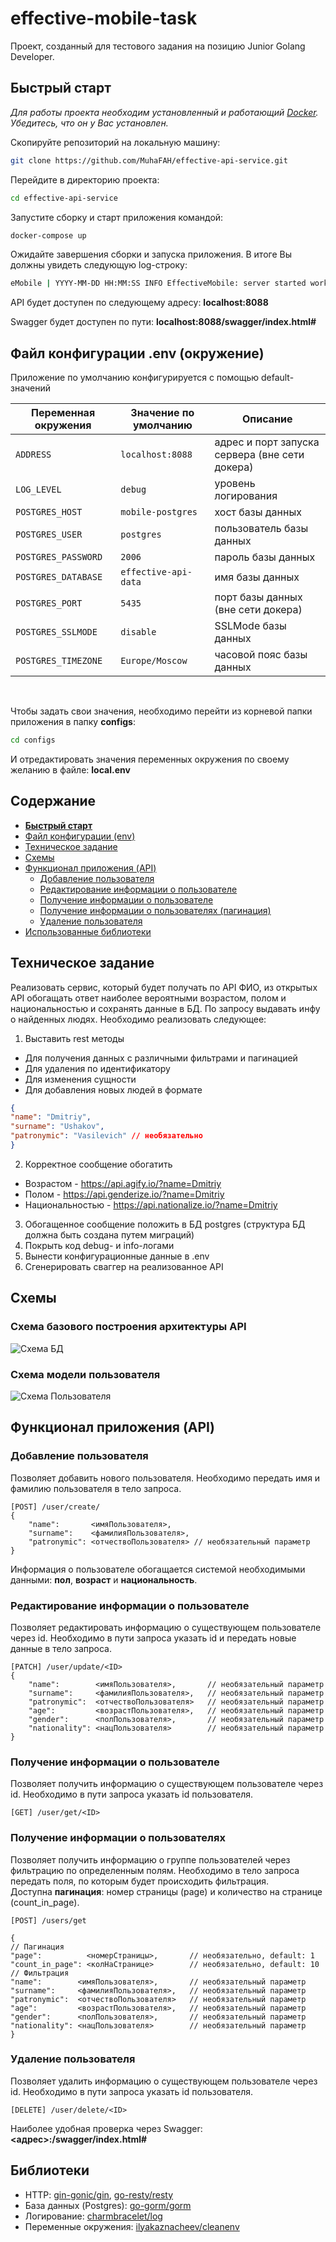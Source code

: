 # effective-mobile-task

Проект, созданный для тестового задания на позицию Junior Golang Developer.

## Быстрый старт

_Для работы проекта необходим установленный и работающий <a href="https://docs.docker.com/get-started/">Docker</a>. Убедитесь, что он у Вас установлен._

Скопируйте репозиторий на локальную машину:
```bash
git clone https://github.com/MuhaFAH/effective-api-service.git
```

Перейдите в директорию проекта:
```bash
cd effective-api-service
```
Запустите сборку и старт приложения командой:
```bash
docker-compose up
```
Ожидайте завершения сборки и запуска приложения. В итоге Вы должны увидеть следующую log-строку:
```bash
eMobile | YYYY-MM-DD HH:MM:SS INFO EffectiveMobile: server started work on address: :8080
```
API будет доступен по следующему адресу: <b>localhost:8088</b>

Swagger будет доступен по пути: <b>localhost:8088/swagger/index.html#</b>
## Файл конфигурации .env (окружение)

Приложение по умолчанию конфигурируется с помощью default-значений

| Переменная окружения           | Значение по умолчанию | Описание                                       |
|--------------------------------|-----------------------|------------------------------------------------|
| `ADDRESS`                     | `localhost:8088`      | адрес и порт запуска сервера (вне сети докера) |
| `LOG_LEVEL`                    | `debug`               | уровень логирования                            |
| `POSTGRES_HOST`                 | `mobile-postgres`     | хост базы данных                               |
| `POSTGRES_USER`                 | `postgres`            | пользователь базы данных                       |
| `POSTGRES_PASSWORD`                 | `2006`                | пароль базы данных                             |
| `POSTGRES_DATABASE`                 | `effective-api-data`  | имя базы данных                                |
| `POSTGRES_PORT`                 | `5435`                | порт базы данных  (вне сети докера)                             |
| `POSTGRES_SSLMODE`                 | `disable`             | SSLMode базы данных                            |
| `POSTGRES_TIMEZONE`                 | `Europe/Moscow`       | часовой пояс базы данных                       |
<br>

Чтобы задать свои значения, необходимо перейти из корневой папки приложения в папку <b>configs</b>:
```bash
cd configs
```
И отредактировать значения переменных окружения по своему желанию в файле: <b>local.env</b>

## Содержание

- <b>[Быстрый старт](#быстрый-старт)</b>
- [Файл конфигурации (env)](#файл-конфигурации-env-окружение)
- [Техническое задание](#техническое-задание)
- [Схемы](#схемы)
- [Функционал приложения (API)](#функционал-приложения-api)
    - [Добавление пользователя](#добавление-пользователя)
    - [Редактирование информации о пользователе](#редактирование-информации-о-пользователе)
    - [Получение информации о пользователе](#получение-информации-о-пользователе)
    - [Получение информации о пользователях (пагинация)](#получение-информации-о-пользователях)
    - [Удаление пользователя](#удаление-пользователя)
- [Использованные библиотеки](#библиотеки)
## Техническое задание

Реализовать сервис, который будет получать по API ФИО, из открытых API обогащать
ответ наиболее вероятными возрастом, полом и национальностью и сохранять данные в
БД. По запросу выдавать инфу о найденных людях.
Необходимо реализовать следующее:
1. Выставить rest методы
- Для получения данных с различными фильтрами и пагинацией
- Для удаления по идентификатору
- Для изменения сущности
- Для добавления новых людей в формате
```json
{
"name": "Dmitriy",
"surname": "Ushakov",
"patronymic": "Vasilevich" // необязательно
}
```
2. Корректное сообщение обогатить
- Возрастом - https://api.agify.io/?name=Dmitriy
- Полом - https://api.genderize.io/?name=Dmitriy
- Национальностью - https://api.nationalize.io/?name=Dmitriy
3. Обогащенное сообщение положить в БД postgres (структура БД должна быть создана
   путем миграций)
4. Покрыть код debug- и info-логами
5. Вынести конфигурационные данные в .env
6. Сгенерировать сваггер на реализованное API
## Схемы
### Схема базового построения архитектуры API
![Схема БД](docs/architecture.png)
### Схема модели пользователя
![Схема Пользователя](docs/entity.png)

## Функционал приложения (API)

### Добавление пользователя
Позволяет добавить нового пользователя. Необходимо передать имя и фамилию пользователя в тело запроса.
```
[POST] /user/create/
{
    "name":       <имяПользователя>,
    "surname":    <фамилияПользователя>,
    "patronymic": <отчествоПользователя> // необязательный параметр
}
```
Информация о пользователе обогащается системой необходимыми данными: <b>пол</b>, <b>возраст</b> и <b>национальность</b>.
### Редактирование информации о пользователе
Позволяет редактировать информацию о существующем пользователе через id. Необходимо в пути запроса указать id и передать новые данные в тело запроса.
```
[PATCH] /user/update/<ID>
{
    "name":        <имяПользователя>,       // необязательный параметр
    "surname":     <фамилияПользователя>,   // необязательный параметр
    "patronymic":  <отчествоПользователя>   // необязательный параметр
    "age":         <возрастПользователя>,   // необязательный параметр
    "gender":      <полПользователя>,       // необязательный параметр
    "nationality": <нацПользователя>        // необязательный параметр
}
```
### Получение информации о пользователе
Позволяет получить информацию о существующем пользователе через id. Необходимо в пути запроса указать id пользователя.
```
[GET] /user/get/<ID>
```
### Получение информации о пользователях
Позволяет получить информацию о группе пользователей через фильтрацию по определенным полям. Необходимо в тело запроса передать поля, по которым будет происходить фильтрация.
<br>Доступна <b>пагинация</b>:
номер страницы (page) и количество на странице (count_in_page).
```
[POST] /users/get

{
// Пагинация
"page":          <номерСтраницы>,       // необязательно, default: 1
"count_in_page": <колНаСтранице>        // необязательно, default: 10
// Фильтрация
"name":        <имяПользователя>,       // необязательный параметр
"surname":     <фамилияПользователя>,   // необязательный параметр
"patronymic":  <отчествоПользователя>   // необязательный параметр
"age":         <возрастПользователя>,   // необязательный параметр
"gender":      <полПользователя>,       // необязательный параметр
"nationality": <нацПользователя>        // необязательный параметр
}
```
### Удаление пользователя
Позволяет удалить информацию о существующем пользователе через id. Необходимо в пути запроса указать id пользователя.
```
[DELETE] /user/delete/<ID>
```
Наиболее удобная проверка через Swagger: <b><адрес>:/swagger/index.html#</b>



## Библиотеки
- HTTP: [gin-gonic/gin](https://github.com/gin-gonic/gin), [go-resty/resty](https://github.com/go-resty/resty)
- База данных (Postgres): [go-gorm/gorm](https://github.com/go-gorm/gorm)
- Логирование: [charmbracelet/log](https://github.com/charmbracelet/log)
- Переменные окружения: [ilyakaznacheev/cleanenv](https://github.com/ilyakaznacheev/cleanenv)